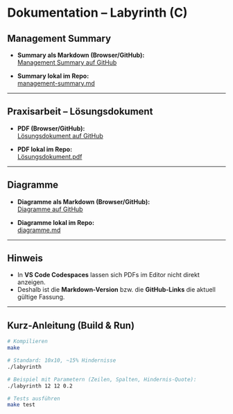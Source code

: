 # Dokumentation – Labyrinth (C)

## Management Summary

- **Summary als Markdown (Browser/GitHub):**  
  [Management Summary auf GitHub](https://github.com/SalihSan54/PROT-B/blob/main/Labyrinth/docs/management-summary.md)

- **Summary lokal im Repo:**  
  [management-summary.md](./management-summary.md)

---

## Praxisarbeit – Lösungsdokument

- **PDF (Browser/GitHub):**  
  [Lösungsdokument auf GitHub](https://github.com/SalihSan54/PROT-B/blob/main/Labyrinth/docs/L%C3%B6sungsdokument.pdf)

- **PDF lokal im Repo:**  
  [Lösungsdokument.pdf](./Lösungsdokument.pdf)

---

## Diagramme

- **Diagramme als Markdown (Browser/GitHub):**  
  [Diagramme auf GitHub](https://github.com/SalihSan54/PROT-B/blob/main/Labyrinth/docs/diagramme.md)

- **Diagramme lokal im Repo:**  
  [diagramme.md](./diagramme.md)

---

## Hinweis

- In **VS Code Codespaces** lassen sich PDFs im Editor nicht direkt anzeigen.  
- Deshalb ist die **Markdown-Version** bzw. die **GitHub-Links** die aktuell gültige Fassung.  

---

## Kurz-Anleitung (Build & Run)

```bash
# Kompilieren
make

# Standard: 10x10, ~15% Hindernisse
./labyrinth

# Beispiel mit Parametern (Zeilen, Spalten, Hindernis-Quote):
./labyrinth 12 12 0.2

# Tests ausführen
make test
